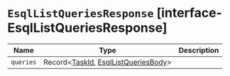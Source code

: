 # `EsqlListQueriesResponse` [interface-EsqlListQueriesResponse]

| Name | Type | Description |
| - | - | - |
| `queries` | Record<[TaskId](./TaskId.md), [EsqlListQueriesBody](./EsqlListQueriesBody.md)> | &nbsp; |
